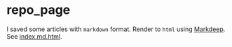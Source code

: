 # repo_page

I saved some articles with `markdown` format. Render to `html` using [Markdeep](https://casual-effects.com/markdeep/).  
See [index.md.html](docs/index.md.html).